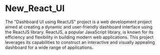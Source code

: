 # New_React_UI
The "Dashboard UI using ReactJS" project is a web development project aimed at creating a dynamic and user-friendly dashboard interface using the ReactJS library. ReactJS, a popular JavaScript library, is known for its efficiency and flexibility in building modern web applications. This project leverages its capabilities to construct an interactive and visually appealing dashboard for a wide range of applications.
